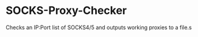 SOCKS-Proxy-Checker
===================

Checks an IP:Port list of SOCKS4/5 and outputs working proxies to a file.s
